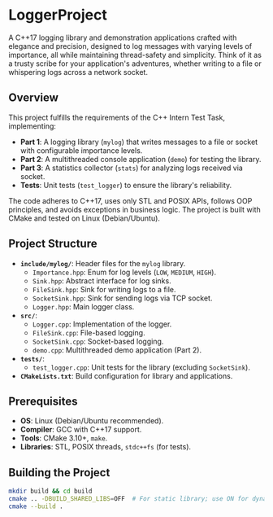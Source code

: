 # LoggerProject

A C++17 logging library and demonstration applications crafted with elegance and precision, designed to log messages with varying levels of importance, all while maintaining thread-safety and simplicity. Think of it as a trusty scribe for your application's adventures, whether writing to a file or whispering logs across a network socket.

## Overview

This project fulfills the requirements of the C++ Intern Test Task, implementing:
- **Part 1**: A logging library (`mylog`) that writes messages to a file or socket with configurable importance levels.
- **Part 2**: A multithreaded console application (`demo`) for testing the library.
- **Part 3**: A statistics collector (`stats`) for analyzing logs received via socket.
- **Tests**: Unit tests (`test_logger`) to ensure the library's reliability.

The code adheres to C++17, uses only STL and POSIX APIs, follows OOP principles, and avoids exceptions in business logic. The project is built with CMake and tested on Linux (Debian/Ubuntu).

## Project Structure

- **`include/mylog/`**: Header files for the `mylog` library.
  - `Importance.hpp`: Enum for log levels (`LOW`, `MEDIUM`, `HIGH`).
  - `Sink.hpp`: Abstract interface for log sinks.
  - `FileSink.hpp`: Sink for writing logs to a file.
  - `SocketSink.hpp`: Sink for sending logs via TCP socket.
  - `Logger.hpp`: Main logger class.
- **`src/`**:
  - `Logger.cpp`: Implementation of the logger.
  - `FileSink.cpp`: File-based logging.
  - `SocketSink.cpp`: Socket-based logging.
  - `demo.cpp`: Multithreaded demo application (Part 2).
- **`tests/`**:
  - `test_logger.cpp`: Unit tests for the library (excluding `SocketSink`).
- **`CMakeLists.txt`**: Build configuration for library and applications.

## Prerequisites

- **OS**: Linux (Debian/Ubuntu recommended).
- **Compiler**: GCC with C++17 support.
- **Tools**: CMake 3.10+, `make`.
- **Libraries**: STL, POSIX threads, `stdc++fs` (for tests).

## Building the Project

```bash
mkdir build && cd build
cmake .. -DBUILD_SHARED_LIBS=OFF  # For static library; use ON for dynamic
cmake --build .

